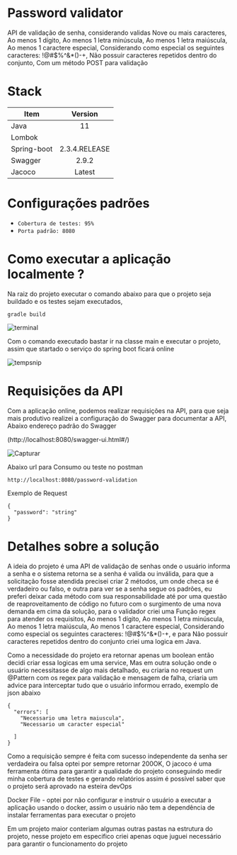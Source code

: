 # Password validator
API de validação de senha, considerando validas Nove ou mais caracteres, Ao menos 1 dígito, Ao menos 1 letra minúscula, Ao menos 1 letra maiúscula, Ao menos 1 caractere especial, Considerando como especial os seguintes caracteres: !@#$%^&*()-+, Não possuir caracteres repetidos dentro do conjunto, Com um método POST para validação

# Stack

| Item        | Version           | 
| ------------- |:-------------:| 
| Java     | 11 | 
| Lombok      |     | 
| Spring-boot | 2.3.4.RELEASE |
| Swagger | 2.9.2 |
| Jacoco | Latest |

# Configurações padrões 

- `Cobertura de testes: 95%`
- `Porta padrão: 8080`


# Como executar a aplicação localmente ?

Na raiz do projeto executar o comando abaixo para que o projeto seja buildado e os testes sejam executados,  
  
```
gradle build
```
![terminal](https://user-images.githubusercontent.com/67074676/106300045-bd60ef00-6234-11eb-8b48-1223cebf9787.JPG)

Com o comando executado bastar ir na classe main e executar o projeto, assim que startado o serviço do spring boot ficará online 

![tempsnip](https://user-images.githubusercontent.com/67074676/106299450-edf45900-6233-11eb-88a9-47240f1d67ab.png)


# Requisições da API 

Com a aplicação online, podemos realizar requisições na API, para que seja mais produtivo realizei a configuração do Swagger para documentar a API, Abaixo endereço padrão do Swagger 

(http://localhost:8080/swagger-ui.html#/)

![Capturar](https://user-images.githubusercontent.com/67074676/106299770-5b07ee80-6234-11eb-8a4f-5e5cdcb4e638.JPG)

Abaixo url para Consumo ou teste no postman 

```
http://localhost:8080/password-validation
```

Exemplo de Request

```
{
  "password": "string"
}
```

# Detalhes sobre a solução
A ideia do projeto é uma API de validação de senhas onde o usuário informa a senha e o sistema retorna se a senha é valida ou inválida, para que a solicitação fosse atendida precisei criar 2 métodos, um onde checa se é verdadeiro ou falso, e outra para ver se a senha segue os padrões, eu preferi deixar cada método com sua responsabilidade até por uma questão de reaproveitamento de código no futuro com o surgimento de uma nova demanda em cima da solução, para o validador criei uma Função regex para atender os requisitos, Ao menos 1 dígito, Ao menos 1 letra minúscula, Ao menos 1 letra maiúscula, Ao menos 1 caractere especial, Considerando como especial os seguintes caracteres: !@#$%^&*()-+, e para Não possuir caracteres repetidos dentro do conjunto criei uma logica em Java. 

Como a necessidade do projeto era retornar apenas um boolean então decidi criar essa logicas em uma service, Mas em outra solução onde o usuário necessitasse de algo mais detalhado, eu criaria no request um @Pattern com os regex para validação e mensagem de falha, criaria um advice para interceptar tudo que o usuário informou errado, exemplo de json abaixo 

```
{
  "errors": [
    "Necessario uma letra maiuscula",
    "Necessario um caracter especial"
    
  ]
}
```
Como a requisição sempre é feita com sucesso independente da senha ser verdadeira ou falsa optei por sempre retornar 200OK, O jacoco é uma ferramenta ótima para garantir a qualidade do projeto conseguindo medir minha cobertura de testes e gerando relatórios assim é possível saber que o projeto será aprovado na esteira devOps

Docker File - optei por não configurar e instruir o usuário a executar a aplicação usando o docker, assim o usuário não tem a dependência de instalar ferramentas para executar o projeto 

Em um projeto maior conteriam algumas outras pastas na estrutura do projeto, nesse projeto em especifico criei apenas oque juguei necessário para garantir o funcionamento do projeto 

